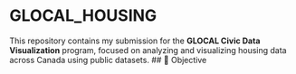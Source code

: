 # GLOCAL_HOUSING
This repository contains my submission for the **GLOCAL Civic Data Visualization** program, focused on analyzing and visualizing housing data across Canada using public datasets.  ## 🎯 Objective
